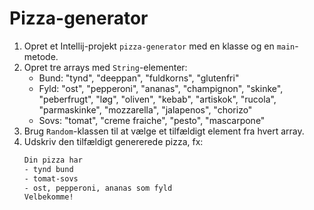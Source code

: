 # Pizza-generator

1. Opret et Intellij-projekt `pizza-generator` med en klasse og en `main`-metode.
2. Opret tre arrays med `String`-elementer:
   - Bund: "tynd", "deeppan", "fuldkorns", "glutenfri"
   - Fyld: "ost", "pepperoni", "ananas", "champignon", 
           "skinke", "peberfrugt", "løg", "oliven", 
           "kebab", "artiskok", "rucola", "parmaskinke", 
           "mozzarella", "jalapenos", "chorizo"
   - Sovs: "tomat", "creme fraiche", "pesto", "mascarpone"
3. Brug `Random`-klassen til at vælge et tilfældigt element fra hvert array.
4. Udskriv den tilfældigt genererede pizza, fx: 
   ```txt
   Din pizza har 
   - tynd bund
   - tomat-sovs 
   - ost, pepperoni, ananas som fyld
   Velbekomme!
   ```